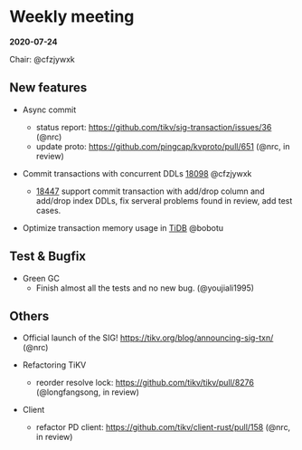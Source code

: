 # Weekly meeting

**2020-07-24**

Chair: @cfzjywxk

## New features

* Async commit
  - status report: https://github.com/tikv/sig-transaction/issues/36 (@nrc)
  - update proto: https://github.com/pingcap/kvproto/pull/651 (@nrc, in review)
  
* Commit transactions with concurrent DDLs [18098](https://github.com/pingcap/tidb/issues/18098) @cfzjywxk
  - [18447](https://github.com/pingcap/tidb/pull/18447) support commit transaction with add/drop column and add/drop index DDLs, fix serveral problems found in review, add test cases.

* Optimize transaction memory usage in [TiDB](https://github.com/pingcap/tidb/projects/54) @bobotu

## Test & Bugfix

* Green GC
  - Finish almost all the tests and no new bug. (@youjiali1995)
  
## Others

* Official launch of the SIG! https://tikv.org/blog/announcing-sig-txn/ (@nrc)

* Refactoring TiKV
  - reorder resolve lock: https://github.com/tikv/tikv/pull/8276 (@longfangsong, in review)
  
* Client
  - refactor PD client: https://github.com/tikv/client-rust/pull/158 (@nrc, in review)
